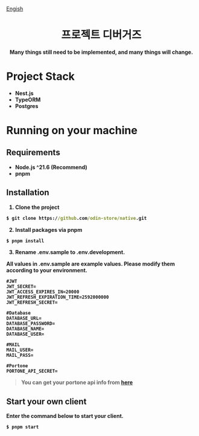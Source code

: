 [Engish](./documents/readme/README-EN.md)

<div align="center">

# 프로젝트 디버거즈

<b>Many things still need to be implemented, and many things will change.<b/>

</div>

# Project Stack

- Nest.js
- TypeORM
- Postgres

# Running on your machine

## Requirements

- Node.js ^21.6 (Recommend)
- pnpm

## Installation

1. Clone the project

```cmd
$ git clone https://github.com/odin-store/native.git
```

2. Install packages via pnpm

```cmd
$ pnpm install
```

3. Rename .env.sample to .env.development.

All values in .env.sample are example values. Please modify them according to your environment.

```env
#JWT
JWT_SECRET=
JWT_ACCESS_EXPIRES_IN=20000
JWT_REFRESH_EXPIRATION_TIME=2592000000
JWT_REFRESH_SECRET=

#Database
DATABASE_URL=
DATABASE_PASSWORD=
DATABASE_NAME=
DATABASE_USER=

#MAIL
MAIL_USER=
MAIL_PASS=

#Portone
PORTONE_API_SECRET=
```

> You can get your portone api info from [here](https://portone.io/)

## Start your own client

Enter the command below to start your client.

```cmd
$ pnpm start
```
